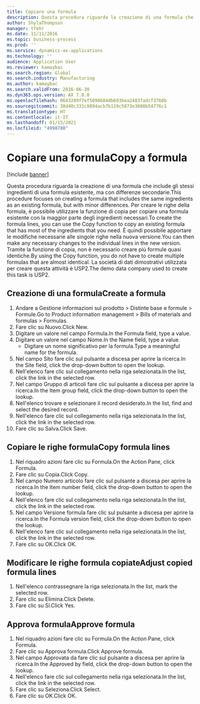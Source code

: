 ```yaml
---
title: Copiare una formula
description: Questa procedura riguarda la creazione di una formula che include gli stessi ingredienti di una formula esistente, ma con differenze secondarie.
author: ShylaThompson
manager: tfehr
ms.date: 11/11/2016
ms.topic: business-process
ms.prod: ''
ms.service: dynamics-ax-applications
ms.technology: ''
audience: Application User
ms.reviewer: kamaybac
ms.search.region: Global
ms.search.industry: Manufacturing
ms.author: kamaybac
ms.search.validFrom: 2016-06-30
ms.dyn365.ops.version: AX 7.0.0
ms.openlocfilehash: 0643209f7ef5090684db693bea2483fadcf3760b
ms.sourcegitcommit: 38d40c331c8894acb7b119c5073e3088b54776c1
ms.translationtype: HT
ms.contentlocale: it-IT
ms.lasthandoff: 01/15/2021
ms.locfileid: "4998780"
---
```

# <a name="copy-a-formula"></a><span data-ttu-id="2222d-103">Copiare una formula</span><span class="sxs-lookup"><span data-stu-id="2222d-103">Copy a formula</span></span>

[!include [banner](../../includes/banner.md)]

<span data-ttu-id="2222d-104">Questa procedura riguarda la creazione di una formula che include gli stessi ingredienti di una formula esistente, ma con differenze secondarie.</span><span class="sxs-lookup"><span data-stu-id="2222d-104">This procedure focuses on creating a formula that includes the same ingredients as an existing formula, but with minor differences.</span></span> <span data-ttu-id="2222d-105">Per creare le righe della formula, è possibile utilizzare la funzione di copia per copiare una formula esistente con la maggior parte degli ingredienti necessari.</span><span class="sxs-lookup"><span data-stu-id="2222d-105">To create the formula lines, you can use the Copy function to copy an existing formula that has most of the ingredients that you need.</span></span> <span data-ttu-id="2222d-106">È quindi possibile apportare le modifiche necessarie alle singole righe nella nuova versione.</span><span class="sxs-lookup"><span data-stu-id="2222d-106">You can then make any necessary changes to the individual lines in the new version.</span></span> <span data-ttu-id="2222d-107">Tramite la funzione di copia, non è necessario creare più formule quasi identiche.</span><span class="sxs-lookup"><span data-stu-id="2222d-107">By using the Copy function, you do not have to create multiple formulas that are almost identical.</span></span> <span data-ttu-id="2222d-108">La società di dati dimostrativi utilizzata per creare questa attività è USP2.</span><span class="sxs-lookup"><span data-stu-id="2222d-108">The demo data company used to create this task is USP2.</span></span>


## <a name="create-a-formula"></a><span data-ttu-id="2222d-109">Creazione di una formula</span><span class="sxs-lookup"><span data-stu-id="2222d-109">Create a formula</span></span>
1. <span data-ttu-id="2222d-110">Andare a Gestione informazioni sul prodotto > Distinte base e formule > Formule.</span><span class="sxs-lookup"><span data-stu-id="2222d-110">Go to Product information management > Bills of materials and formulas > Formulas.</span></span>
2. <span data-ttu-id="2222d-111">Fare clic su Nuovo.</span><span class="sxs-lookup"><span data-stu-id="2222d-111">Click New.</span></span>
3. <span data-ttu-id="2222d-112">Digitare un valore nel campo Formula.</span><span class="sxs-lookup"><span data-stu-id="2222d-112">In the Formula field, type a value.</span></span>
4. <span data-ttu-id="2222d-113">Digitare un valore nel campo Nome.</span><span class="sxs-lookup"><span data-stu-id="2222d-113">In the Name field, type a value.</span></span>
    * <span data-ttu-id="2222d-114">Digitare un nome significativo per la formula.</span><span class="sxs-lookup"><span data-stu-id="2222d-114">Type a meaningful name for the formula.</span></span>  
5. <span data-ttu-id="2222d-115">Nel campo Sito fare clic sul pulsante a discesa per aprire la ricerca.</span><span class="sxs-lookup"><span data-stu-id="2222d-115">In the Site field, click the drop-down button to open the lookup.</span></span>
6. <span data-ttu-id="2222d-116">Nell'elenco fare clic sul collegamento nella riga selezionata.</span><span class="sxs-lookup"><span data-stu-id="2222d-116">In the list, click the link in the selected row.</span></span>
7. <span data-ttu-id="2222d-117">Nel campo Gruppo di articoli fare clic sul pulsante a discesa per aprire la ricerca.</span><span class="sxs-lookup"><span data-stu-id="2222d-117">In the Item group field, click the drop-down button to open the lookup.</span></span>
8. <span data-ttu-id="2222d-118">Nell'elenco trovare e selezionare il record desiderato.</span><span class="sxs-lookup"><span data-stu-id="2222d-118">In the list, find and select the desired record.</span></span>
9. <span data-ttu-id="2222d-119">Nell'elenco fare clic sul collegamento nella riga selezionata.</span><span class="sxs-lookup"><span data-stu-id="2222d-119">In the list, click the link in the selected row.</span></span>
10. <span data-ttu-id="2222d-120">Fare clic su Salva.</span><span class="sxs-lookup"><span data-stu-id="2222d-120">Click Save.</span></span>

## <a name="copy-formula-lines"></a><span data-ttu-id="2222d-121">Copiare le righe formula</span><span class="sxs-lookup"><span data-stu-id="2222d-121">Copy formula lines</span></span>
1. <span data-ttu-id="2222d-122">Nel riquadro azioni fare clic su Formula.</span><span class="sxs-lookup"><span data-stu-id="2222d-122">On the Action Pane, click Formula.</span></span>
2. <span data-ttu-id="2222d-123">Fare clic su Copia.</span><span class="sxs-lookup"><span data-stu-id="2222d-123">Click Copy.</span></span>
3. <span data-ttu-id="2222d-124">Nel campo Numero articolo fare clic sul pulsante a discesa per aprire la ricerca.</span><span class="sxs-lookup"><span data-stu-id="2222d-124">In the Item number field, click the drop-down button to open the lookup.</span></span>
4. <span data-ttu-id="2222d-125">Nell'elenco fare clic sul collegamento nella riga selezionata.</span><span class="sxs-lookup"><span data-stu-id="2222d-125">In the list, click the link in the selected row.</span></span>
5. <span data-ttu-id="2222d-126">Nel campo Versione formula fare clic sul pulsante a discesa per aprire la ricerca.</span><span class="sxs-lookup"><span data-stu-id="2222d-126">In the Formula version field, click the drop-down button to open the lookup.</span></span>
6. <span data-ttu-id="2222d-127">Nell'elenco fare clic sul collegamento nella riga selezionata.</span><span class="sxs-lookup"><span data-stu-id="2222d-127">In the list, click the link in the selected row.</span></span>
7. <span data-ttu-id="2222d-128">Fare clic su OK.</span><span class="sxs-lookup"><span data-stu-id="2222d-128">Click OK.</span></span>

## <a name="adjust-copied-formula-lines"></a><span data-ttu-id="2222d-129">Modificare le righe formula copiate</span><span class="sxs-lookup"><span data-stu-id="2222d-129">Adjust copied formula lines</span></span>
1. <span data-ttu-id="2222d-130">Nell'elenco contrassegnare la riga selezionata.</span><span class="sxs-lookup"><span data-stu-id="2222d-130">In the list, mark the selected row.</span></span>
2. <span data-ttu-id="2222d-131">Fare clic su Elimina.</span><span class="sxs-lookup"><span data-stu-id="2222d-131">Click Delete.</span></span>
3. <span data-ttu-id="2222d-132">Fare clic su Sì.</span><span class="sxs-lookup"><span data-stu-id="2222d-132">Click Yes.</span></span>

## <a name="approve-formula"></a><span data-ttu-id="2222d-133">Approva formula</span><span class="sxs-lookup"><span data-stu-id="2222d-133">Approve formula</span></span>
1. <span data-ttu-id="2222d-134">Nel riquadro azioni fare clic su Formula.</span><span class="sxs-lookup"><span data-stu-id="2222d-134">On the Action Pane, click Formula.</span></span>
2. <span data-ttu-id="2222d-135">Fare clic su Approva formula.</span><span class="sxs-lookup"><span data-stu-id="2222d-135">Click Approve formula.</span></span>
3. <span data-ttu-id="2222d-136">Nel campo Approvata da fare clic sul pulsante a discesa per aprire la ricerca.</span><span class="sxs-lookup"><span data-stu-id="2222d-136">In the Approved by field, click the drop-down button to open the lookup.</span></span>
4. <span data-ttu-id="2222d-137">Nell'elenco fare clic sul collegamento nella riga selezionata.</span><span class="sxs-lookup"><span data-stu-id="2222d-137">In the list, click the link in the selected row.</span></span>
5. <span data-ttu-id="2222d-138">Fare clic su Seleziona.</span><span class="sxs-lookup"><span data-stu-id="2222d-138">Click Select.</span></span>
6. <span data-ttu-id="2222d-139">Fare clic su OK.</span><span class="sxs-lookup"><span data-stu-id="2222d-139">Click OK.</span></span>

